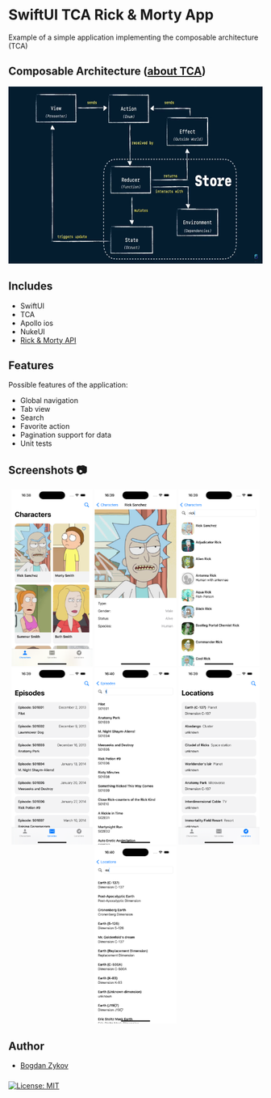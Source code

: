 # SwiftUI TCA Rick & Morty App

Example of a simple application implementing the composable architecture (TCA)

## Composable Architecture ([about TCA](https://github.com/pointfreeco/swift-composable-architecture/tree/main))
 <div align="center">
 <img src="screens/diagram.png" height="350" alt="Screenshot"/>
      </div>

## Includes

- SwiftUI
- TCA
- Apollo ios
- NukeUI
- [Rick & Morty API](https://rickandmortyapi.com/)

## Features
Possible features of the application:
- Global navigation
- Tab view
- Search
- Favorite action
- Pagination support for data
- Unit tests

## Screenshots 📷

 <div align="center">
 <img src="screens/characters.png" height="350" alt="Screenshot"/>

 <img src="screens/character.png" height="350" alt="Screenshot"/>

 <img src="screens/searchCharacters.png" height="350" alt="Screenshot"/>
 <img src="screens/episodes.png" height="350" alt="Screenshot"/>
 <img src="screens/searchEpisodes.png" height="350" alt="Screenshot"/>
 <img src="screens/locations.png" height="350" alt="Screenshot"/>
  <img src="screens/searchLocations.png" height="350" alt="Screenshot"/>
</div>

   
## Author
* [Bogdan Zykov](https://github.com/BogdanZyk)


###
[![License: MIT](https://img.shields.io/badge/License-MIT-yellow.svg)](https://opensource.org/licenses/MIT)
